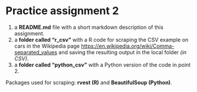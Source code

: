 # Practice assignment 2
1. a **README.md** file with a short markdown description of this assignment.
2. a **folder called “r_csv”** with a R code for scraping the CSV example on cars in the
Wikipedia page https://en.wikipedia.org/wiki/Comma-separated_values and
saving the resulting output in the local folder *(in CSV)*.
3. a **folder called “python_csv”** with a Python version of the code in point 2.

Packages used for scraping: **rvest (R)** and **BeautifulSoup (Python)**.